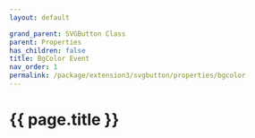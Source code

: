 ```yaml
---
layout: default

grand_parent: SVGButton Class
parent: Properties
has_children: false
title: BgColor Event
nav_order: 1
permalink: /package/extension3/svgbutton/properties/bgcolor
---
```

# {{ page.title }}
